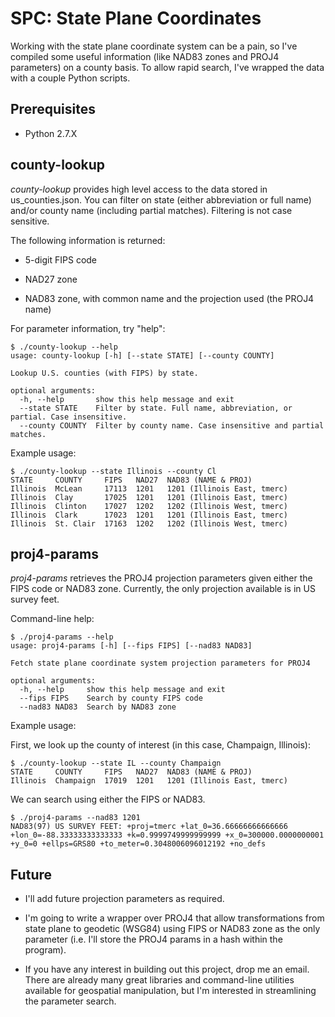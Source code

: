 SPC: State Plane Coordinates
===========================

Working with the state plane coordinate system can be a pain, so I've compiled some useful information (like NAD83 zones and PROJ4 parameters) on a county basis. To allow rapid search, I've wrapped the data with a couple Python scripts.

Prerequisites
-------------

* Python 2.7.X


county-lookup
-------------

*county-lookup* provides high level access to the data stored in us_counties.json. You can filter on state (either abbreviation or full name) and/or county name (including partial matches). Filtering is not case sensitive.

The following information is returned:

* 5-digit FIPS code

* NAD27 zone

* NAD83 zone, with common name and the projection used (the PROJ4 name)

For parameter information, try "help":

    $ ./county-lookup --help
    usage: county-lookup [-h] [--state STATE] [--county COUNTY]

    Lookup U.S. counties (with FIPS) by state.

    optional arguments:
      -h, --help       show this help message and exit
      --state STATE    Filter by state. Full name, abbreviation, or partial. Case insensitive.
      --county COUNTY  Filter by county name. Case insensitive and partial matches.

Example usage:

    $ ./county-lookup --state Illinois --county Cl
    STATE     COUNTY     FIPS   NAD27  NAD83 (NAME & PROJ)        
    Illinois  McLean     17113  1201   1201 (Illinois East, tmerc)
    Illinois  Clay       17025  1201   1201 (Illinois East, tmerc)
    Illinois  Clinton    17027  1202   1202 (Illinois West, tmerc)
    Illinois  Clark      17023  1201   1201 (Illinois East, tmerc)
    Illinois  St. Clair  17163  1202   1202 (Illinois West, tmerc)

proj4-params
------------

*proj4-params* retrieves the PROJ4 projection parameters given either the FIPS code or NAD83 zone. Currently, the only projection available is in US survey feet.

Command-line help:

    $ ./proj4-params --help
    usage: proj4-params [-h] [--fips FIPS] [--nad83 NAD83]

    Fetch state plane coordinate system projection parameters for PROJ4

    optional arguments:
      -h, --help     show this help message and exit
      --fips FIPS    Search by county FIPS code
      --nad83 NAD83  Search by NAD83 zone

Example usage:

First, we look up the county of interest (in this case, Champaign, Illinois):

    $ ./county-lookup --state IL --county Champaign
    STATE     COUNTY     FIPS   NAD27  NAD83 (NAME & PROJ)        
    Illinois  Champaign  17019  1201   1201 (Illinois East, tmerc)

We can search using either the FIPS or NAD83.

    $ ./proj4-params --nad83 1201
    NAD83(97) US SURVEY FEET: +proj=tmerc +lat_0=36.66666666666666 +lon_0=-88.33333333333333 +k=0.9999749999999999 +x_0=300000.0000000001 +y_0=0 +ellps=GRS80 +to_meter=0.3048006096012192 +no_defs

Future
------

* I'll add future projection parameters as required.

* I'm going to write a wrapper over PROJ4 that allow transformations from state plane to geodetic (WSG84) using FIPS or NAD83 zone as the only parameter (i.e. I'll store the PROJ4 params in a hash within the program).

* If you have any interest in building out this project, drop me an email. There are already many great libraries and command-line utilities available for geospatial manipulation, but I'm interested in streamlining the parameter search.
